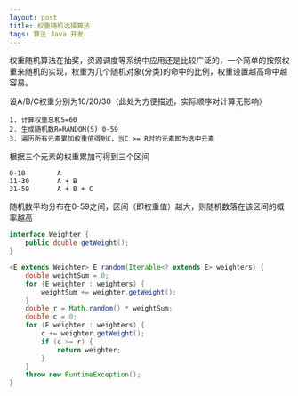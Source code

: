 ```yaml
---
layout: post
title: 权重随机选择算法
tags: 算法 Java 开发
---
```


权重随机算法在抽奖，资源调度等系统中应用还是比较广泛的，一个简单的按照权重来随机的实现，权重为几个随机对象(分类)的命中的比例，权重设置越高命中越容易。

设A/B/C权重分别为10/20/30（此处为方便描述，实际顺序对计算无影响）

```shell
1. 计算权重总和S=60
2. 生成随机数R=RANDOM(S) 0-59
3. 遍历所有元素累加权重值得到C，当C >= R时的元素即为选中元素
```

根据三个元素的权重累加可得到三个区间

```shell
0-10        A
11-30       A + B
31-59       A + B + C
```

随机数平均分布在0-59之间，区间（即权重值）越大，则随机数落在该区间的概率越高

```java
interface Weighter {
    public double getWeight();
}
```

```java
<E extends Weighter> E random(Iterable<? extends E> weighters) {
    double weightSum = 0;
    for (E weighter : weighters) {
        weightSum += weighter.getWeight();
    }
    double r = Math.random() * weightSum;
    double c = 0;
    for (E weighter : weighters) {
        c += weighter.getWeight();
        if (c >= r) {
            return weighter;
        }
    }
    throw new RuntimeException();
}

```
